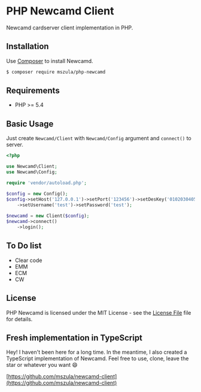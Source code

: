 # PHP Newcamd Client

Newcamd cardserver client implementation in PHP.

## Installation

Use [Composer](https://getcomposer.org/) to install Newcamd.

```bash
$ composer require mszula/php-newcamd
```

## Requirements

- PHP >= 5.4

## Basic Usage

Just create `Newcamd/Client` with `Newcamd/Config` argument and `connect()` to server.

```php
<?php

use Newcamd\Client;
use Newcamd\Config;

require 'vendor/autoload.php';

$config = new Config();
$config->setHost('127.0.0.1')->setPort('123456')->setDesKey('0102030405060708091011121314')
    ->setUsername('test')->setPassword('test');
    
$newcamd = new Client($config);
$newcamd->connect()
    ->login();
```

## To Do list

- Clear code
- EMM
- ECM
- CW

## License

PHP Newcamd is licensed under the MIT License - see the [License File](LICENSE.md) file for details.

## Fresh implementation in TypeScript

Hey! I haven't been here for a long time. In the meantime, I also created a TypeScript implementation of Newcamd. Feel free to use, clone, leave the star or whatever you want 😄

[https://github.com/mszula/newcamd-client](https://github.com/mszula/newcamd-client)
